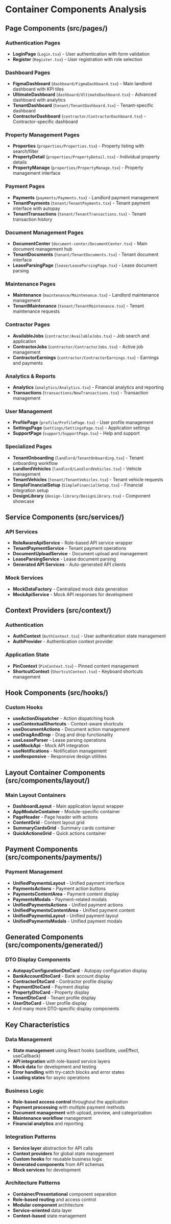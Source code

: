 # Container Components Analysis

## Page Components (src/pages/)

### Authentication Pages
- **LoginPage** (`Login.tsx`) - User authentication with form validation
- **Register** (`Register.tsx`) - User registration with role selection

### Dashboard Pages
- **FigmaDashboard** (`dashboard/FigmaDashboard.tsx`) - Main landlord dashboard with KPI tiles
- **UltimateDashboard** (`dashboard/UltimateDashboard.tsx`) - Advanced dashboard with analytics
- **TenantDashboard** (`tenant/TenantDashboard.tsx`) - Tenant-specific dashboard
- **ContractorDashboard** (`contractor/ContractorDashboard.tsx`) - Contractor-specific dashboard

### Property Management Pages
- **Properties** (`properties/Properties.tsx`) - Property listing with search/filter
- **PropertyDetail** (`properties/PropertyDetail.tsx`) - Individual property details
- **PropertyManage** (`properties/PropertyManage.tsx`) - Property management interface

### Payment Pages
- **Payments** (`payments/Payments.tsx`) - Landlord payment management
- **TenantPayments** (`tenant/TenantPayments.tsx`) - Tenant payment interface with autopay
- **TenantTransactions** (`tenant/TenantTransactions.tsx`) - Tenant transaction history

### Document Management Pages
- **DocumentCenter** (`document-center/DocumentCenter.tsx`) - Main document management hub
- **TenantDocuments** (`tenant/TenantDocuments.tsx`) - Tenant document interface
- **LeaseParsingPage** (`lease/LeaseParsingPage.tsx`) - Lease document parsing

### Maintenance Pages
- **Maintenance** (`maintenance/Maintenance.tsx`) - Landlord maintenance management
- **TenantMaintenance** (`tenant/TenantMaintenance.tsx`) - Tenant maintenance requests

### Contractor Pages
- **AvailableJobs** (`contractor/AvailableJobs.tsx`) - Job search and application
- **ContractorJobs** (`contractor/ContractorJobs.tsx`) - Active job management
- **ContractorEarnings** (`contractor/ContractorEarnings.tsx`) - Earnings and payments

### Analytics & Reports
- **Analytics** (`analytics/Analytics.tsx`) - Financial analytics and reporting
- **Transactions** (`transactions/NewTransactions.tsx`) - Transaction management

### User Management
- **ProfilePage** (`profile/ProfilePage.tsx`) - User profile management
- **SettingsPage** (`settings/SettingsPage.tsx`) - Application settings
- **SupportPage** (`support/SupportPage.tsx`) - Help and support

### Specialized Pages
- **TenantOnboarding** (`landlord/TenantOnboarding.tsx`) - Tenant onboarding workflow
- **LandlordVehicles** (`landlord/LandlordVehicles.tsx`) - Vehicle management
- **TenantVehicles** (`tenant/TenantVehicles.tsx`) - Tenant vehicle requests
- **SimpleFinancialSetup** (`SimpleFinancialSetup.tsx`) - Financial integration setup
- **DesignLibrary** (`design-library/DesignLibrary.tsx`) - Component showcase

## Service Components (src/services/)

### API Services
- **RoleAwareApiService** - Role-based API service wrapper
- **TenantPaymentService** - Tenant payment operations
- **DocumentUploadService** - Document upload and management
- **LeaseParsingService** - Lease document parsing
- **Generated API Services** - Auto-generated API clients

### Mock Services
- **MockDataFactory** - Centralized mock data generation
- **MockApiService** - Mock API responses for development

## Context Providers (src/context/)

### Authentication
- **AuthContext** (`AuthContext.tsx`) - User authentication state management
- **AuthProvider** - Authentication context provider

### Application State
- **PinContext** (`PinContext.tsx`) - Pinned content management
- **ShortcutContext** (`ShortcutContext.tsx`) - Keyboard shortcuts management

## Hook Components (src/hooks/)

### Custom Hooks
- **useActionDispatcher** - Action dispatching hook
- **useContextualShortcuts** - Context-aware shortcuts
- **useDocumentActions** - Document action management
- **useDragAndDrop** - Drag and drop functionality
- **useLeaseParser** - Lease parsing operations
- **useMockApi** - Mock API integration
- **useNotifications** - Notification management
- **useResponsive** - Responsive design utilities

## Layout Container Components (src/components/layout/)

### Main Layout Containers
- **DashboardLayout** - Main application layout wrapper
- **AppModuleContainer** - Module-specific container
- **PageHeader** - Page header with actions
- **ContentGrid** - Content layout grid
- **SummaryCardsGrid** - Summary cards container
- **QuickActionsGrid** - Quick actions container

## Payment Components (src/components/payments/)

### Payment Management
- **UnifiedPaymentsLayout** - Unified payment interface
- **PaymentsActions** - Payment action buttons
- **PaymentsContentArea** - Payment content display
- **PaymentsModals** - Payment-related modals
- **UnifiedPaymentsActions** - Unified payment actions
- **UnifiedPaymentsContentArea** - Unified payment content
- **UnifiedPaymentsLayout** - Unified payment layout
- **UnifiedPaymentsModals** - Unified payment modals

## Generated Components (src/components/generated/)

### DTO Display Components
- **AutopayConfigurationDtoCard** - Autopay configuration display
- **BankAccountDtoCard** - Bank account display
- **ContractorDtoCard** - Contractor profile display
- **PaymentDtoCard** - Payment display
- **PropertyDtoCard** - Property display
- **TenantDtoCard** - Tenant profile display
- **UserDtoCard** - User profile display
- And many more DTO-specific display components

## Key Characteristics

### Data Management
- **State management** using React hooks (useState, useEffect, useCallback)
- **API integration** with role-based service layers
- **Mock data** for development and testing
- **Error handling** with try-catch blocks and error states
- **Loading states** for async operations

### Business Logic
- **Role-based access control** throughout the application
- **Payment processing** with multiple payment methods
- **Document management** with upload, preview, and categorization
- **Maintenance workflow** management
- **Financial analytics** and reporting

### Integration Patterns
- **Service layer** abstraction for API calls
- **Context providers** for global state management
- **Custom hooks** for reusable business logic
- **Generated components** from API schemas
- **Mock services** for development

### Architecture Patterns
- **Container/Presentational** component separation
- **Role-based routing** and access control
- **Modular component** architecture
- **Service-oriented** data layer
- **Context-based** state management
